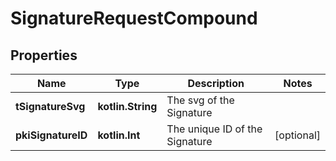 
# SignatureRequestCompound

## Properties
Name | Type | Description | Notes
------------ | ------------- | ------------- | -------------
**tSignatureSvg** | **kotlin.String** | The svg of the Signature | 
**pkiSignatureID** | **kotlin.Int** | The unique ID of the Signature |  [optional]




